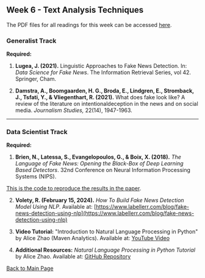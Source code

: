 ## Week 6 - Text Analysis Techniques

The PDF files for all readings for this week can be accessed [here](https://canvas.stanford.edu/courses/198736/files/folder/Week%206). 

### Generalist Track 

**Required:**
1. **Lugea, J. (2021).** Linguistic Approaches to Fake News Detection. In: *Data Science for Fake News*. The Information Retrieval Series, vol 42. Springer, Cham.
   
2. **Damstra, A., Boomgaarden, H. G., Broda, E., Lindgren, E., Stromback, J., Tsfati, Y., & Vliegenthart, R. (2021).** What does fake look like? A review of the literature on intentionaldeception in the news and on social media. *Journalism Studies,* 22(14), 1947-1963. 

---

### Data Scientist Track 

**Required:**
1. **Brien, N., Latessa, S., Evangelopoulos, G., & Boix, X. (2018).** *The Language of Fake News: Opening the Black-Box of Deep Learning Based Detectors*. 32nd Conference on Neural Information Processing Systems (NIPS).

  [This is the code to reproduce the results in the paper](https://github.com/sophialatessa/FakeNewsDeepLearning?tab=readme-ov-file).


2. **Volety, R. (February 15, 2024).** *How To Build Fake News Detection Model Using NLP*. Available at: [https://www.labellerr.com/blog/fake-news-detection-using-nlp](https://www.labellerr.com/blog/fake-news-detection-using-nlp)

3. **Video Tutorial:**
"Introduction to Natural Language Processing in Python" by Alice Zhao (Maven Analytics). Available at: [YouTube Video](https://www.youtube.com/watch?v=xvqsFTUsOmc)

4. **Additional Resources:**
*Natural Language Processing in Python Tutorial* by Alice Zhao. Available at: [GitHub Repository](https://github.com/adashofdata/nlp-in-python-tutorial)


[Back to Main Page](README.md)

